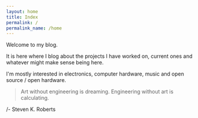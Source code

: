 ```yaml
---
layout: home
title: Index
permalink: /
permalink_name: /home
---
```


<!-- <img class="center" src="/img/index.svg" alt="Logo" width="400">  -->

Welcome to my blog.

It is here where I blog about the projects I have worked on, current ones and whatever might make sense being here.

I'm mostly interested in electronics, computer hardware, music and open source / open hardware.

> Art without engineering is dreaming. Engineering without art is calculating.

/- Steven K. Roberts 